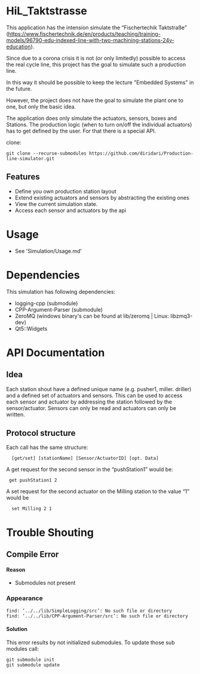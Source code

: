 # HiL_Taktstrasse
This application has the intension simulate the “Fischertechik Taktstraße” (https://www.fischertechnik.de/en/products/teaching/training-models/96790-edu-indexed-line-with-two-machining-stations-24v-education).

Since due to a corona crisis it is not (or only limitedly) possible to access the real cycle line, this project has the goal to simulate such a production line.

In this way it should be possible to keep the lecture "Embedded Systems" in the future.

However, the project does not have the goal to simulate the plant one to one, but only the basic idea.

The application does only simulate the actuators, sensors, boxes and Stations. The production logic (when to turn on/off the individual actuators) has to get defined by the user. For that there is a special API. 

clone:

	git clone --recurse-submodules https://github.com/diridari/Production-line-simulator.git
	
## Features
* Define you own production station layout
* Extend existing actuators and sensors by abstracting the existing ones 
* View  the current simulation state.
* Access each sensor and actuators by the api

# Usage
* See 'Simulation/Usage.md'

# Dependencies
This simulation has following dependencies:
* logging-cpp (submodule)
* CPP-Argument-Parser (submodule)
* ZeroMQ (windows binary's can be found at lib/zeromq | Linux: libzmq3-dev)
* Qt5::Widgets
    
    

# API Documentation
## Idea
Each station shout have a defined unique name (e.g. pusher1, miller. driller) and a defined set of actuators and sensors. 
This can be used to access each sensor and actuator by addressing the station followed by the sensor/actuator. 
Sensors can only be read and actuators can only be written. 

## Protocol structure
Each call has the same structure:

      [get/set] [stationName] [Sensor/ActuatorID] [opt. Data]
      
A get request for the second sensor in the “pushStation1” would be:

     get pushStation1 2
A set request for the second  actuator on the Milling station to the value “1” would be

      set Milling 2 1 


# Trouble Shouting

## Compile Error

#### Reason

* Submodules not present

### Appearance

    find: ‘../../lib/SimpleLogging/src’: No such file or directory
    find: ‘../../lib/CPP-Argument-Parser/src’: No such file or directory
#### Solution
This error results by not initialized submodules. To update those sub modules call:

    git submodule init
    git submodule update
